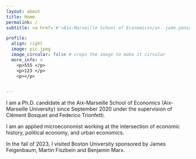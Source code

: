 ```yaml
---
layout: about
title: Home
permalink: /
subtitle: <a href='#'>Aix-Marseille School of Economics</a>. jade.ponsard@univ-amu.fr

profile:
  align: right
  image: pic.jpeg
  image_circular: false # crops the image to make it circular
  more_info: >
    <p>555 </p>
    <p>123 </p>
    <p></p>


---
```


I am a Ph.D. candidate at the Aix-Marseille School of Economics (Aix-Marseille University) since September 2020 under the supervision of Clément Bosquet and Federico Trionfetti.

I am an applied microeconomist working at the intersection of economic history, political economy, and urban economics. 

In the fall of 2023, I visited Boston University sponsored by James Feigenbaum, Martin Fiszbein and Benjamin Marx.
